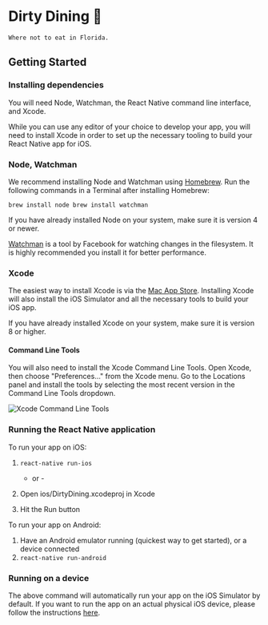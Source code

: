 # Dirty Dining 💩

`Where not to eat in Florida.`

## Getting Started

### Installing dependencies

You will need Node, Watchman, the React Native command line interface, and Xcode.

While you can use any editor of your choice to develop your app, you will need to install Xcode in order to set up the necessary tooling to build your React Native app for iOS.

### Node, Watchman

We recommend installing Node and Watchman using [Homebrew](http://brew.sh/). Run the following commands in a Terminal after installing Homebrew:

`brew install node brew install watchman`

If you have already installed Node on your system, make sure it is version 4 or newer.

[Watchman](https://facebook.github.io/watchman) is a tool by Facebook for watching changes in the filesystem. It is highly recommended you install it for better performance.

### Xcode

The easiest way to install Xcode is via the [Mac App Store](https://itunes.apple.com/us/app/xcode/id497799835?mt=12). Installing Xcode will also install the iOS Simulator and all the necessary tools to build your iOS app.

If you have already installed Xcode on your system, make sure it is version 8 or higher.

#### Command Line Tools

You will also need to install the Xcode Command Line Tools. Open Xcode, then choose "Preferences..." from the Xcode menu. Go to the Locations panel and install the tools by selecting the most recent version in the Command Line Tools dropdown.

![](https://facebook.github.io/react-native/img/XcodeCommandLineTools.png "Xcode Command Line Tools")

### Running the React Native application

To run your app on iOS:

1. `react-native run-ios`

   * or -

2. Open ios/DirtyDining.xcodeproj in Xcode

3. Hit the Run button

To run your app on Android:

1. Have an Android emulator running \(quickest way to get started\), or a device connected 
2. `react-native run-android`

### Running on a device

The above command will automatically run your app on the iOS Simulator by default. If you want to run the app on an actual physical iOS device, please follow the instructions [here](https://facebook.github.io/react-native/docs/running-on-device.html).

